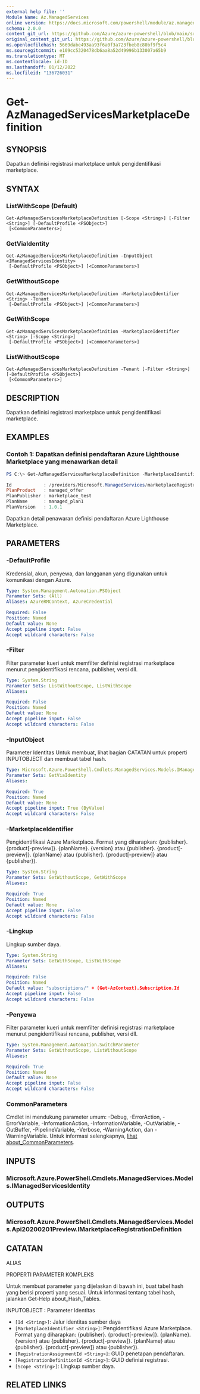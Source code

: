 ```yaml
---
external help file: ''
Module Name: Az.ManagedServices
online version: https://docs.microsoft.com/powershell/module/az.managedservices/get-azmanagedservicesmarketplacedefinition
schema: 2.0.0
content_git_url: https://github.com/Azure/azure-powershell/blob/main/src/ManagedServices/help/Get-AzManagedServicesMarketplaceDefinition.md
original_content_git_url: https://github.com/Azure/azure-powershell/blob/main/src/ManagedServices/help/Get-AzManagedServicesMarketplaceDefinition.md
ms.openlocfilehash: 5669dabe493aa93f6a0f3a723fbeb8c80bf9f5c4
ms.sourcegitcommit: e109cc5320478db6aa8a52d49996b133007a65b9
ms.translationtype: MT
ms.contentlocale: id-ID
ms.lasthandoff: 01/12/2022
ms.locfileid: "136726031"
---
```

# Get-AzManagedServicesMarketplaceDefinition

## SYNOPSIS
Dapatkan definisi registrasi marketplace untuk pengidentifikasi marketplace.

## SYNTAX

### ListWithScope (Default)
```
Get-AzManagedServicesMarketplaceDefinition [-Scope <String>] [-Filter <String>] [-DefaultProfile <PSObject>]
 [<CommonParameters>]
```

### GetViaIdentity
```
Get-AzManagedServicesMarketplaceDefinition -InputObject <IManagedServicesIdentity>
 [-DefaultProfile <PSObject>] [<CommonParameters>]
```

### GetWithoutScope
```
Get-AzManagedServicesMarketplaceDefinition -MarketplaceIdentifier <String> -Tenant
 [-DefaultProfile <PSObject>] [<CommonParameters>]
```

### GetWithScope
```
Get-AzManagedServicesMarketplaceDefinition -MarketplaceIdentifier <String> [-Scope <String>]
 [-DefaultProfile <PSObject>] [<CommonParameters>]
```

### ListWithoutScope
```
Get-AzManagedServicesMarketplaceDefinition -Tenant [-Filter <String>] [-DefaultProfile <PSObject>]
 [<CommonParameters>]
```

## DESCRIPTION
Dapatkan definisi registrasi marketplace untuk pengidentifikasi marketplace.

## EXAMPLES

### Contoh 1: Dapatkan definisi pendaftaran Azure Lighthouse Marketplace yang menawarkan detail
```powershell
PS C:\> Get-AzManagedServicesMarketplaceDefinition -MarketplaceIdentifier marketplace_test.managed_offer.managed_plan1.1.0.1 | Format-List Id, PlanProduct, PlanPublisher, PlanName, PlanVersion

Id            : /providers/Microsoft.ManagedServices/marketplaceRegistrationDefinitions/marketplace_test.managed_offer.managed_plan1.1.0.1
PlanProduct   : managed_offer
PlanPublisher : marketplace_test
PlanName      : managed_plan1
PlanVersion   : 1.0.1
```

Dapatkan detail penawaran definisi pendaftaran Azure Lighthouse Marketplace.

## PARAMETERS

### -DefaultProfile
Kredensial, akun, penyewa, dan langganan yang digunakan untuk komunikasi dengan Azure.

```yaml
Type: System.Management.Automation.PSObject
Parameter Sets: (All)
Aliases: AzureRMContext, AzureCredential

Required: False
Position: Named
Default value: None
Accept pipeline input: False
Accept wildcard characters: False
```

### -Filter
Filter parameter kueri untuk memfilter definisi registrasi marketplace menurut pengidentifikasi rencana, publisher, versi dll.

```yaml
Type: System.String
Parameter Sets: ListWithoutScope, ListWithScope
Aliases:

Required: False
Position: Named
Default value: None
Accept pipeline input: False
Accept wildcard characters: False
```

### -InputObject
Parameter Identitas Untuk membuat, lihat bagian CATATAN untuk properti INPUTOBJECT dan membuat tabel hash.

```yaml
Type: Microsoft.Azure.PowerShell.Cmdlets.ManagedServices.Models.IManagedServicesIdentity
Parameter Sets: GetViaIdentity
Aliases:

Required: True
Position: Named
Default value: None
Accept pipeline input: True (ByValue)
Accept wildcard characters: False
```

### -MarketplaceIdentifier
Pengidentifikasi Azure Marketplace.
Format yang diharapkan: {publisher}. {product[-preview]}. {planName}. {version} atau {publisher}. {product[-preview]}. {planName} atau {publisher}. {product[-preview]} atau {publisher}).

```yaml
Type: System.String
Parameter Sets: GetWithoutScope, GetWithScope
Aliases:

Required: True
Position: Named
Default value: None
Accept pipeline input: False
Accept wildcard characters: False
```

### -Lingkup
Lingkup sumber daya.

```yaml
Type: System.String
Parameter Sets: GetWithScope, ListWithScope
Aliases:

Required: False
Position: Named
Default value: "subscriptions/" + (Get-AzContext).Subscription.Id
Accept pipeline input: False
Accept wildcard characters: False
```

### -Penyewa
Filter parameter kueri untuk memfilter definisi registrasi marketplace menurut pengidentifikasi rencana, publisher, versi dll.

```yaml
Type: System.Management.Automation.SwitchParameter
Parameter Sets: GetWithoutScope, ListWithoutScope
Aliases:

Required: True
Position: Named
Default value: None
Accept pipeline input: False
Accept wildcard characters: False
```

### CommonParameters
Cmdlet ini mendukung parameter umum: -Debug, -ErrorAction, -ErrorVariable, -InformationAction, -InformationVariable, -OutVariable, -OutBuffer, -PipelineVariable, -Verbose, -WarningAction, dan -WarningVariable. Untuk informasi selengkapnya, [lihat about_CommonParameters](http://go.microsoft.com/fwlink/?LinkID=113216).

## INPUTS

### Microsoft.Azure.PowerShell.Cmdlets.ManagedServices.Models.IManagedServicesIdentity

## OUTPUTS

### Microsoft.Azure.PowerShell.Cmdlets.ManagedServices.Models.Api20200201Preview.IMarketplaceRegistrationDefinition

## CATATAN

ALIAS

PROPERTI PARAMETER KOMPLEKS

Untuk membuat parameter yang dijelaskan di bawah ini, buat tabel hash yang berisi properti yang sesuai. Untuk informasi tentang tabel hash, jalankan Get-Help about_Hash_Tables.


INPUTOBJECT <IManagedServicesIdentity> : Parameter Identitas
  - `[Id <String>]`: Jalur identitas sumber daya
  - `[MarketplaceIdentifier <String>]`: Pengidentifikasi Azure Marketplace. Format yang diharapkan: {publisher}. {product[-preview]}. {planName}. {version} atau {publisher}. {product[-preview]}. {planName} atau {publisher}. {product[-preview]} atau {publisher}).
  - `[RegistrationAssignmentId <String>]`: GUID penetapan pendaftaran.
  - `[RegistrationDefinitionId <String>]`: GUID definisi registrasi.
  - `[Scope <String>]`: Lingkup sumber daya.

## RELATED LINKS

